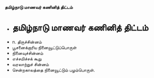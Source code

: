 **தமிழ்நாடு மாணவர் கணினித் திட்டம்**
- # தமிழ்நாடு மாணவர் கணினித் திட்டம்
- n. திருச்சின்னம்
- பூசனைக்குரிய நினைவூட்டுப்பொருள்
- நினைவுச்சின்னம்
- எச்சமிச்சக் கூறு
- வரலாற்றுச் சின்னம்
- சென்றகாலத்தை நினைவூட்டும் பழம்பொருள்.

